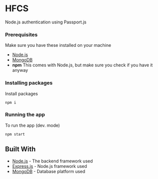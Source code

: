 # HFCS

Node.js authentication  using Passport.js

### Prerequisites

Make sure you have these installed on your machine

* [Node.js](https://nodejs.org/en/download/)
* [MongoDB](https://www.mongodb.com)
* **npm** This comes with Node.js, but make sure you check if you have it anyway

### Installing packages

Install packages

```
npm i
```

### Running the app

To run the app (dev. mode)

```
npm start
```

## Built With

* [Node.js](https://nodejs.org) - The backend framework used
* [Express.js](https://github.com/expressjs/express) - Node.js framework used
* [MongoDB](https://www.mongodb.com/) - Database platform used